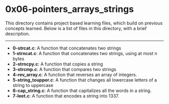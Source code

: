 # 0x06-pointers_arrays_strings
This directory contains project based learning files, which build on previous concepts learned.
Below is a list of files in this directory, with a brief description.

---

- **0-strcat.c**: A function that concatenates two strings
- **1-strncat.c**: A function that concatenates two strings, using at most n bytes
- **2-strncpy.c**: A function that copies a string
- **3-strcmp.c**: A function that compares two strings
- **4-rev_array.c**: A function that reverses an array of integers.
- **5-string_toupper.c**: A function that changes all lowercase letters of a string to uppercase
- **6-cap_string.c**: A function that capitalizes all the words in a string.
- **7-leet.c**: A function that encodes a string into 1337.
